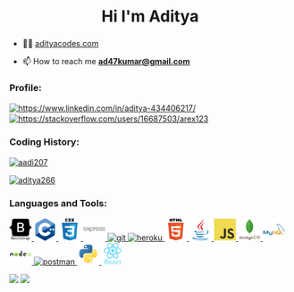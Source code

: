 

<!-- 
<p> -  I’m Aditya </p>
<p>- 👀 I’m interested in </p>
<p>- 🌱 I’m currently learning front & backend development</p>
<p>- 💞️ I’m looking to collaborate on ...</p>
<p>- 📫 How to reach me ad47kumar@gmail.com</p> -->
<h1 align="center">Hi I'm Aditya</h1>
<h3 align="center"></h3>

<!-- - 🌱 I’m currently learning **data structure and algorithm** -->

<!-- - 👨‍💻 Some of my projects are available at [https://arex123.github.io/Aditya-portfolio/](https://arex123.github.io/Aditya-portfolio/) -->
<!-- - 👨‍💻 [https://arex123.github.io/Aditya-portfolio/](https://arex123.github.io/Aditya-portfolio/) -->

<!-- - 👨‍💻 <a href="https://arex123.github.io/Aditya-portfolio/" target="blank">Projects</a> -->

<!-- - 👨‍💻 <a href="https://portfolio-aditya-new.netlify.app" target="blank">My webSite</a> -->

- 👨‍💻 <a href="https://adityacodes.com" target="blank">adityacodes.com</a>

- 📫 How to reach me **ad47kumar@gmail.com**

<h3 align="left">Profile:</h3>
<p align="left">
<a href="https://www.linkedin.com/in/aditya-434406217/" target="blank"><img align="center" src="https://raw.githubusercontent.com/rahuldkjain/github-profile-readme-generator/master/src/images/icons/Social/linked-in-alt.svg" alt="https://www.linkedin.com/in/aditya-434406217/" height="30" width="40" /></a>
<a href="https://stackoverflow.com/users/16687503/arex123" target="blank"><img align="center" src="https://upload.wikimedia.org/wikipedia/commons/e/ef/Stack_Overflow_icon.svg" alt="https://stackoverflow.com/users/16687503/arex123" height="45" width="45" /></a>




</p>

<h3 align="left">Coding History:</h3>
<p align="left">
<a href="https://www.leetcode.com/aadi207" target="blank"><img align="center" src="https://raw.githubusercontent.com/rahuldkjain/github-profile-readme-generator/master/src/images/icons/Social/leet-code.svg" alt="aadi207" height="30" width="40" /></a>

<a href="https://codeforces.com/profile/aditya266" target="blank"><img align="center" src="https://cdn.jsdelivr.net/npm/simple-icons@3.0.1/icons/codeforces.svg" alt="aditya266" height="30" width="40" /></a>

</p>

<h3 align="left">Languages and Tools:</h3>
<p align="left"> <a href="https://getbootstrap.com" target="_blank"> <img src="https://raw.githubusercontent.com/devicons/devicon/master/icons/bootstrap/bootstrap-plain-wordmark.svg" alt="bootstrap" width="40" height="40"/> </a> <a href="https://www.w3schools.com/cpp/" target="_blank"> <img src="https://raw.githubusercontent.com/devicons/devicon/master/icons/cplusplus/cplusplus-original.svg" alt="cplusplus" width="40" height="40"/> </a> <a href="https://www.w3schools.com/css/" target="_blank"> <img src="https://raw.githubusercontent.com/devicons/devicon/master/icons/css3/css3-original-wordmark.svg" alt="css3" width="40" height="40"/> </a> <a href="https://expressjs.com" target="_blank"> <img src="https://raw.githubusercontent.com/devicons/devicon/master/icons/express/express-original-wordmark.svg" alt="express" width="40" height="40"/> </a> <a href="https://git-scm.com/" target="_blank"> <img src="https://www.vectorlogo.zone/logos/git-scm/git-scm-icon.svg" alt="git" width="40" height="40"/> </a> <a href="https://heroku.com" target="_blank"> <img src="https://www.vectorlogo.zone/logos/heroku/heroku-icon.svg" alt="heroku" width="40" height="40"/> </a> <a href="https://www.w3.org/html/" target="_blank"> <img src="https://raw.githubusercontent.com/devicons/devicon/master/icons/html5/html5-original-wordmark.svg" alt="html5" width="40" height="40"/> </a> <a href="https://www.java.com" target="_blank"> <img src="https://raw.githubusercontent.com/devicons/devicon/master/icons/java/java-original.svg" alt="java" width="40" height="40"/> </a> <a href="https://developer.mozilla.org/en-US/docs/Web/JavaScript" target="_blank"> <img src="https://raw.githubusercontent.com/devicons/devicon/master/icons/javascript/javascript-original.svg" alt="javascript" width="40" height="40"/> </a> <a href="https://www.mongodb.com/" target="_blank"> <img src="https://raw.githubusercontent.com/devicons/devicon/master/icons/mongodb/mongodb-original-wordmark.svg" alt="mongodb" width="40" height="40"/> </a> <a href="https://www.mysql.com/" target="_blank"> <img src="https://raw.githubusercontent.com/devicons/devicon/master/icons/mysql/mysql-original-wordmark.svg" alt="mysql" width="40" height="40"/> </a> <a href="https://nodejs.org" target="_blank"> <img src="https://raw.githubusercontent.com/devicons/devicon/master/icons/nodejs/nodejs-original-wordmark.svg" alt="nodejs" width="40" height="40"/> </a> <a href="https://postman.com" target="_blank"> <img src="https://www.vectorlogo.zone/logos/getpostman/getpostman-icon.svg" alt="postman" width="40" height="40"/> </a> <a href="https://www.python.org" target="_blank"> <img src="https://raw.githubusercontent.com/devicons/devicon/master/icons/python/python-original.svg" alt="python" width="40" height="40"/> </a> <a href="https://reactjs.org/" target="_blank"> <img src="https://raw.githubusercontent.com/devicons/devicon/master/icons/react/react-original-wordmark.svg" alt="react" width="40" height="40"/> </a> </p>

![](https://komarev.com/ghpvc/?username=your-github-arex123&label=PROFILE+VIEWS)
![](https://img.shields.io/github/followers/arex123?label=Followers&style=social)
